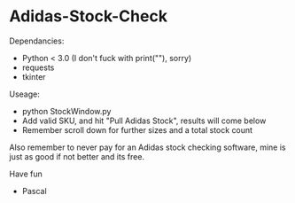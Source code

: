 # Adidas-Stock-Check

Dependancies:
- Python < 3.0 (I don't fuck with print(""), sorry)
- requests
- tkinter

Useage:
- python StockWindow.py
- Add valid SKU, and hit "Pull Adidas Stock", results will come below
- Remember scroll down for further sizes and a total stock count

Also remember to never pay for an Adidas stock checking software, mine is just as good if not better and its free.

Have fun

- Pascal
